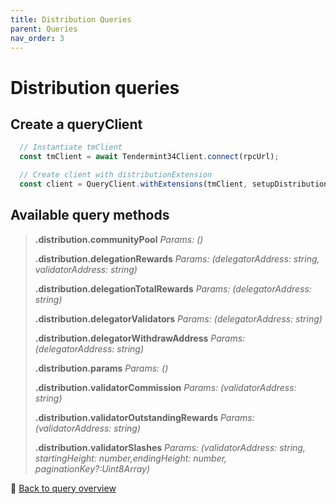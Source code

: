 ```yaml
---
title: Distribution Queries
parent: Queries
nav_order: 3
---
```

# Distribution queries

## Create a queryClient

```ts
  // Instantiate tmClient
  const tmClient = await Tendermint34Client.connect(rpcUrl);

  // Create client with distributionExtension
  const client = QueryClient.withExtensions(tmClient, setupDistributionExtension);
```

## Available query methods
>
>**.distribution.communityPool**
>*Params: ()*
>
>**.distribution.delegationRewards**
>*Params:  (delegatorAddress: string, validatorAddress: string)*
>
>**.distribution.delegationTotalRewards**
>*Params:  (delegatorAddress: string)*
>
>**.distribution.delegatorValidators**
>*Params:  (delegatorAddress: string)*
>
>**.distribution.delegatorWithdrawAddress**
>*Params:  (delegatorAddress: string)*
>
>**.distribution.params**
>*Params:  ()*
>
>**.distribution.validatorCommission**
>*Params:  (validatorAddress: string)*
>
>**.distribution.validatorOutstandingRewards**
>*Params:  (validatorAddress: string)*
>
>**.distribution.validatorSlashes** 
>*Params:  (validatorAddress: string, startingHeight: number,endingHeight: number, paginationKey?:Uint8Array)*

🔗 [Back to query overview](index.md)